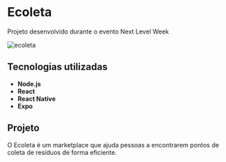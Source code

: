 # Ecoleta
Projeto desenvolvido durante o evento Next Level Week

![ecoleta](https://user-images.githubusercontent.com/39868740/87569943-413ef980-c69e-11ea-938f-156b6b7f5b3b.png)

## Tecnologias utilizadas

* __Node.js__
* __React__
* __React Native__
* __Expo__

## Projeto

O Ecoleta é um marketplace que ajuda pessoas a encontrarem pontos de coleta de resíduos de forma eficiente.

